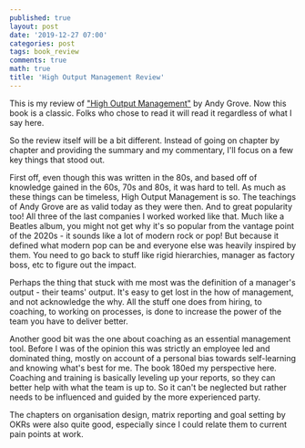 ```yaml
---
published: true
layout: post
date: '2019-12-27 07:00'
categories: post
tags: book_review
comments: true
math: true
title: 'High Output Management Review'
---
```

This is my review of ["High Output Management"](https://www.goodreads.com/book/show/324750.High_Output_Management) by Andy Grove. Now this book is a classic. Folks who chose to read it will read it regardless of what I say here.

So the review itself will be a bit different. Instead of going on chapter by chapter and providing the summary and my commentary, I'll focus on a few key things that stood out.

First off, even though this was written in the 80s, and based off of knowledge gained in the 60s, 70s and 80s, it was hard to tell. As much as these things can be timeless, High Output Management is so. The teachings of Andy Grove are as valid today as they were then. And to great popularity too! All three of the last companies I worked worked like that. Much like a Beatles album, you might not get why it's so popular from the vantage point of the 2020s - it sounds like a lot of modern rock or pop! But because it defined what modern pop can be and everyone else was heavily inspired by them. You need to go back to stuff like rigid hierarchies, manager as factory boss, etc to figure out the impact. 

Perhaps the thing that stuck with me most was the definition of a manager's output - their teams' output. It's easy to get lost in the how of management, and not acknowledge the why. All the stuff one does from hiring, to coaching, to working on processes, is done to increase the power of the team you have to deliver better.

Another good bit was the one about coaching as an essential management tool. Before I was of the opinion this was strictly an employee led and dominated thing, mostly on account of a personal bias towards self-learning and knowing what's best for me. The book 180ed my perspective here. Coaching and training is basically leveling up your reports, so they can better help with what the team is up to. So it can't be neglected but rather needs to be influenced and guided by the more experienced party.

The chapters on organisation design, matrix reporting and goal setting by OKRs were also quite good, especially since I could relate them to current pain points at work.
